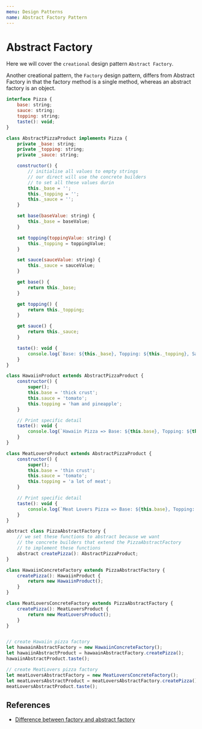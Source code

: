 ```yaml
---
menu: Design Patterns
name: Abstract Factory Pattern
---
```


# Abstract Factory

Here we will cover the `creational` design pattern `Abstract Factory`.

Another creational pattern, the `Factory` design pattern, differs from Abstract Factory in that the factory method is a single method, whereas an abstract factory is an object.

```javascript
interface Pizza {
    base: string;
    sauce: string;
    topping: string;
    taste(): void;
}

class AbstractPizzaProduct implements Pizza {
    private _base: string;
    private _topping: string;
    private _sauce: string;

    constructor() {
        // initialise all values to empty strings
        // our direct will use the concrete builders
        // to set all these values durin
        this._base = '';
        this._topping = '';
        this._sauce = '';
    }

    set base(baseValue: string) {
        this._base = baseValue;
    }

    set topping(toppingValue: string) {
        this._topping = toppingValue;
    }

    set sauce(sauceValue: string) {
        this._sauce = sauceValue;
    }

    get base() {
        return this._base;
    }

    get topping() {
        return this._topping;
    }

    get sauce() {
        return this._sauce;
    }

    taste(): void {
        console.log(`Base: ${this._base}, Topping: ${this._topping}, Sauce: ${this._sauce}.`);
    }
}

class HawaiinProduct extends AbstractPizzaProduct {
    constructor() {
        super();
        this.base = 'thick crust';
        this.sauce = 'tomato';
        this.topping = 'ham and pineapple';
    }

    // Print specific detail
    taste(): void {
        console.log(`Hawaiin Pizza => Base: ${this.base}, Topping: ${this.topping}, Sauce: ${this.sauce}.`);
    }
}

class MeatLoversProduct extends AbstractPizzaProduct {
    constructor() {
        super();
        this.base = 'thin crust';
        this.sauce = 'tomato';
        this.topping = 'a lot of meat';
    }

    // Print specific detail
    taste(): void {
        console.log(`Meat Lovers Pizza => Base: ${this.base}, Topping: ${this.topping}, Sauce: ${this.sauce}.`);
    }
}

abstract class PizzaAbstractFactory {
    // we set these functions to abstract because we want
    // the concrete builders that extend the PizzaAbstractFactory
    // to implement these functions
    abstract createPizza(): AbstractPizzaProduct;
}

class HawaiinConcreteFactory extends PizzaAbstractFactory {
    createPizza(): HawaiinProduct {
        return new HawaiinProduct();
    }
}

class MeatLoversConcreteFactory extends PizzaAbstractFactory {
    createPizza(): MeatLoversProduct {
        return new MeatLoversProduct();
    }
}


// create Hawaiin pizza factory
let hawaainAbstractFactory = new HawaiinConcreteFactory();
let hawaiinAbstractProduct = hawaainAbstractFactory.createPizza();
hawaiinAbstractProduct.taste();

// create MeatLovers pizza factory
let meatLoversAbstractFactory = new MeatLoversConcreteFactory();
let meatLoversAbstractProduct = meatLoversAbstractFactory.createPizza();
meatLoversAbstractProduct.taste();
```

## References

- [Difference between factory and abstract factory](https://stackoverflow.com/questions/5739611/what-are-the-differences-between-abstract-factory-and-factory-design-patterns)
